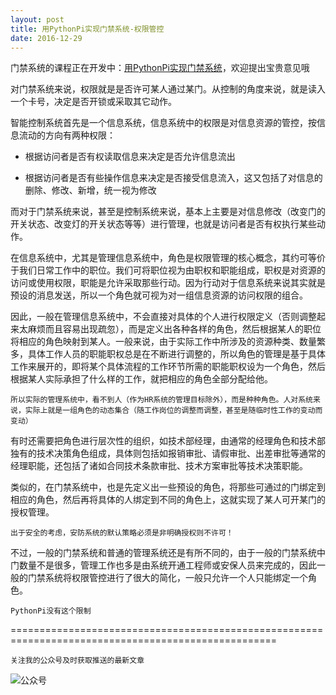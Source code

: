 ```yaml
---
layout: post
title: 用PythonPi实现门禁系统-权限管控
date: 2016-12-29
---
```

门禁系统的课程正在开发中：[用PythonPi实现门禁系统](http://course.pythonpi.top:10008/coursewareList.html?course=3)，欢迎提出宝贵意见哦

对门禁系统来说，权限就是是否许可某人通过某门。从控制的角度来说，就是读入一个卡号，决定是否开锁或采取其它动作。

智能控制系统首先是一个信息系统，信息系统中的权限是对信息资源的管控，按信息流动的方向有两种权限：

- 根据访问者是否有权读取信息来决定是否允许信息流出

- 根据访问者是否有些操作信息来决定是否接受信息流入，这又包括了对信息的删除、修改、新增，统一视为修改

而对于门禁系统来说，甚至是控制系统来说，基本上主要是对信息修改（改变门的开关状态、改变灯的开关状态等等）进行管理，也就是访问者是否有权执行某些动作。

在信息系统中，尤其是管理信息系统中，角色是权限管理的核心概念，其约可等价于我们日常工作中的职位。我们可将职位视为由职权和职能组成，职权是对资源的访问或使用权限，职能是允许采取那些行动。因为行动对于信息系统来说其实就是预设的消息发送，所以一个角色就可视为对一组信息资源的访问权限的组合。

因此，一般在管理信息系统中，不会直接对具体的个人进行权限定义（否则调整起来太麻烦而且容易出现疏忽），而是定义出各种各样的角色，然后根据某人的职位将相应的角色映射到某人。一般来说，由于实际工作中所涉及的资源种类、数量繁多，具体工作人员的职能职权总是在不断进行调整的，所以角色的管理是基于具体工作来展开的，即将某个具体流程的工作环节所需的职能职权设为一个角色，然后根据某人实际承担了什么样的工作，就把相应的角色全部分配给他。

`所以实际的管理系统中，看不到人（作为HR系统的管理目标除外），而是种种角色。人对系统来说，实际上就是一组角色的动态集合（随工作岗位的调整而调整，甚至是随临时性工作的变动而变动）`

有时还需要把角色进行层次性的组织，如技术部经理，由通常的经理角色和技术部独有的技术决策角色组成，具体则包括如报销审批、请假审批、出差审批等通常的经理职能，还包括了诸如合同技术条款审批、技术方案审批等技术决策职能。

类似的，在门禁系统中，也是先定义出一些预设的角色，将那些可通过的门绑定到相应的角色，然后再将具体的人绑定到不同的角色上，这就实现了某人可开某门的授权管理。

`出于安全的考虑，安防系统的默认策略必须是非明确授权则不许可！`

不过，一般的门禁系统和普通的管理系统还是有所不同的，由于一般的门禁系统中门数量不是很多，管理工作也多是由系统开通工程师或安保人员来完成的，因此一般的门禁系统将权限管控进行了很大的简化，一般只允许一个人只能绑定一个角色。

`PythonPi没有这个限制`

====================================================================================================

`关注我的公众号及时获取推送的最新文章`

  ![公众号](http://course.pythonpi.top:10008/images/qrcode.jpg)



